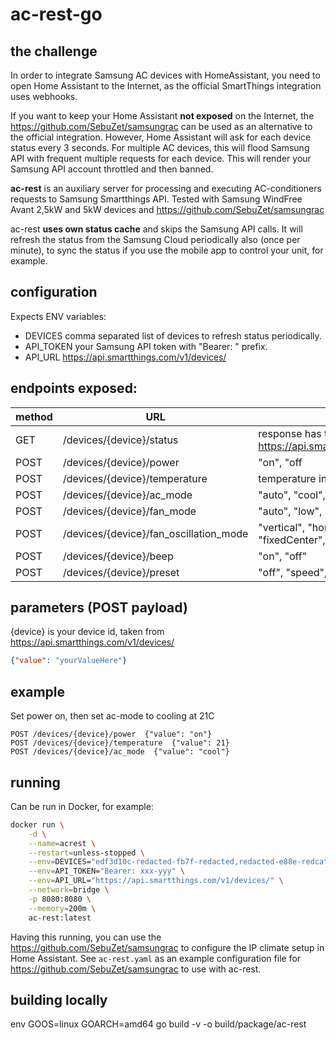 # ac-rest-go

## the challenge
In order to integrate Samsung AC devices with HomeAssistant, you need to open Home Assistant to the Internet, as the official SmartThings integration uses webhooks.

If you want to keep your Home Assistant **not exposed** on the Internet, the https://github.com/SebuZet/samsungrac can be used as an alternative to the official integration.
However, Home Assistant will ask for each device status every 3 seconds.
For multiple AC devices, this will flood Samsung API with frequent multiple requests for each device.
This will render your Samsung API account throttled and then banned.

**ac-rest**  is an auxiliary server for processing and executing AC-conditioners requests to Samsung Smartthings API.
Tested with Samsung WindFree Avant 2,5kW and 5kW devices and https://github.com/SebuZet/samsungrac

ac-rest **uses own status cache** and skips the Samsung API calls.
It will refresh the status from the Samsung Cloud periodically also (once per minute), to sync the status if you use the mobile app to control your unit, for example.

## configuration

Expects ENV variables:
* DEVICES comma separated list of devices to refresh status periodically.
* API_TOKEN your Samsung API token with "Bearer: " prefix.
* API_URL https://api.smartthings.com/v1/devices/

## endpoints exposed:


| method | URL                                    | payload                                                                                                 | comment |
|--------|----------------------------------------|---------------------------------------------------------------------------------------------------------|---------|
| GET    | /devices/{device}/status               | response has the payload the same as https://api.smartthings.com/v1/devices/{deviceId}/status           |         |
| POST   | /devices/{device}/power                | "on", "off                                                                                              |         |
| POST   | /devices/{device}/temperature          | temperature in Celsius, double                                                                          |         |
| POST   | /devices/{device}/ac_mode              | "auto", "cool", "dry", "off"                                                                            |         |
| POST   | /devices/{device}/fan_mode             | "auto", "low", "medium", "high", "turbo"                                                                 |         |
| POST   | /devices/{device}/fan_oscillation_mode | "vertical", "horizontal", "fixed", "fixedLeft", "fixedRight", "fixedCenter", direct", "indirect", "far" |         |
| POST   | /devices/{device}/beep                 | "on", "off"                                                                                             |         |
| POST   | /devices/{device}/preset               | "off", "speed", "sleep", "windFree", "windFreeSleep"                                                    |         |

## parameters (POST payload)

{device} is your device id, taken from https://api.smartthings.com/v1/devices/

```json
{"value": "yourValueHere"}

```

## example
Set power on, then set ac-mode to cooling at 21C

```
POST /devices/{device}/power  {"value": "on"}
POST /devices/{device}/temperature  {"value": 21}
POST /devices/{device}/ac_mode  {"value": "cool"}
```

## running
Can be run in Docker, for example:

```bash
docker run \
    -d \
    --name=acrest \
    --restart=unless-stopped \
    --env=DEVICES="edf3d10c-redacted-fb7f-redacted,redacted-e88e-redcated,9d8f6a8c-redacted-ed416e8b3fd1,redacted9e7c-ad8a-redacted" \
    --env=API_TOKEN="Bearer: xxx-yyy" \
    --env=API_URL="https://api.smartthings.com/v1/devices/" \
    --network=bridge \
    -p 8080:8080 \
    --memory=200m \
    ac-rest:latest
```
Having this running, you can use the https://github.com/SebuZet/samsungrac to configure the IP climate setup in Home Assistant.
See `ac-rest.yaml` as an example configuration file for https://github.com/SebuZet/samsungrac to use with ac-rest.


## building locally

env GOOS=linux GOARCH=amd64 go build -v -o build/package/ac-rest

